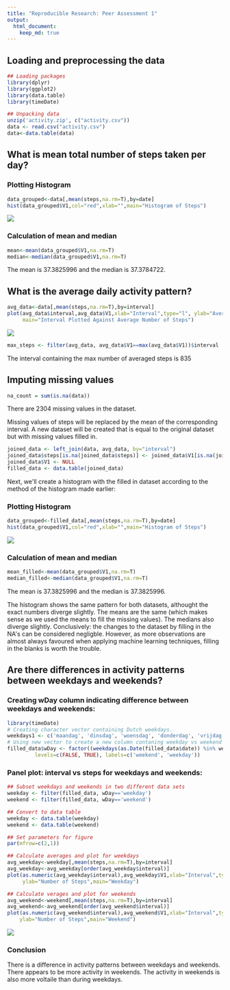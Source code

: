 ```yaml
---
title: "Reproducible Research: Peer Assessment 1"
output: 
  html_document:
    keep_md: true
---
```


## Loading and preprocessing the data


```r
## Loading packages
library(dplyr)
library(ggplot2)
library(data.table)
library(timeDate)

## Unpacking data
unzip('activity.zip', c("activity.csv"))
data <- read.csv("activity.csv")
data<-data.table(data)
```

## What is mean total number of steps taken per day?

### Plotting Histogram


```r
data_grouped<-data[,mean(steps,na.rm=T),by=date]
hist(data_grouped$V1,col="red",xlab="",main="Histogram of Steps")
```

![](PA1_template_files/figure-html/unnamed-chunk-2-1.png)<!-- -->

### Calculation of mean and median


```r
mean<-mean(data_grouped$V1,na.rm=T)
median<-median(data_grouped$V1,na.rm=T)
```

The mean is 37.3825996 and the median is 37.3784722.

## What is the average daily activity pattern?


```r
avg_data<-data[,mean(steps,na.rm=T),by=interval]
plot(avg_data$interval,avg_data$V1,xlab="Interval",type="l", ylab="Average Steps",
     main="Interval Plotted Against Average Number of Steps")
```

![](PA1_template_files/figure-html/unnamed-chunk-4-1.png)<!-- -->


```r
max_steps <- filter(avg_data, avg_data$V1==max(avg_data$V1))$interval
```

The interval containing the max number of averaged steps is 835

## Imputing missing values


```r
na_count = sum(is.na(data))
```

There are 2304 missing values in the dataset.

Missing values of steps will be replaced by the mean of the corresponding interval. A new dataset will be created that
is equal to the original dataset but with missing values filled in.


```r
joined_data <- left_join(data, avg_data, by="interval")
joined_data$steps[is.na(joined_data$steps)] <- joined_data$V1[is.na(joined_data$steps)]
joined_data$V1 <- NULL
filled_data <- data.table(joined_data)
```

Next, we'll create a histogram with the filled in dataset according to the method of the histogram made earlier:

### Plotting Histogram


```r
data_grouped<-filled_data[,mean(steps,na.rm=T),by=date]
hist(data_grouped$V1,col="red",xlab="",main="Histogram of Steps")
```

![](PA1_template_files/figure-html/unnamed-chunk-8-1.png)<!-- -->

### Calculation of mean and median


```r
mean_filled<-mean(data_grouped$V1,na.rm=T)
median_filled<-median(data_grouped$V1,na.rm=T)
```

The mean is 37.3825996 and the median is 37.3825996.

The histogram shows the same pattern for both datasets, althought the exact numbers diverge slightly.
The means are the same (which makes sense as we used the means to fill the missing values). The medians also diverge
slightly. Conclusively: the changes to the dataset by filling in the NA's can be considered negligble. However,
as more observations are almost always favoured when applying machine learning techniques, filling in the blanks
is worth the trouble.

## Are there differences in activity patterns between weekdays and weekends?

### Creating wDay column indicating difference between weekdays and weekends:


```r
library(timeDate)
# Creating character vector containing Dutch weekdays.
weekdays1 <- c('maandag', 'dinsdag', 'woensdag', 'donderdag', 'vrijdag')
# Using new vector to create a new column contaning weekday vs weekend info.
filled_data$wDay <- factor((weekdays(as.Date(filled_data$date)) %in% weekdays1), 
         levels=c(FALSE, TRUE), labels=c('weekend', 'weekday'))
```

### Panel plot: interval vs steps for weekdays and weekends:


```r
## Subset weekdays and weekends in two different data sets
weekday <- filter(filled_data, wDay=='weekday')
weekend <- filter(filled_data, wDay=='weekend')

## Convert to data table
weekday <- data.table(weekday)
weekend <- data.table(weekend)

## Set parameters for figure
par(mfrow=c(2,1))

## Calculate averages and plot for weekdays
avg_weekday<-weekday[,mean(steps,na.rm=T),by=interval]
avg_weekday<-avg_weekday[order(avg_weekday$interval)]
plot(as.numeric(avg_weekday$interval),avg_weekday$V1,xlab="Interval",type="l", 
     ylab="Number of Steps",main="Weekday")

## Calculate verages and plot for weekends
avg_weekend<-weekend[,mean(steps,na.rm=T),by=interval]
avg_weekend<-avg_weekend[order(avg_weekend$interval)]
plot(as.numeric(avg_weekend$interval),avg_weekend$V1,xlab="Interval",type="l", 
    ylab="Number of Steps",main="Weekend")
```

![](PA1_template_files/figure-html/unnamed-chunk-11-1.png)<!-- -->

### Conclusion

There is a difference in activity patterns between weekdays and weekends. There appears to be more activity in
weekends. The activity in weekends is also more voltaile than during weekdays.
